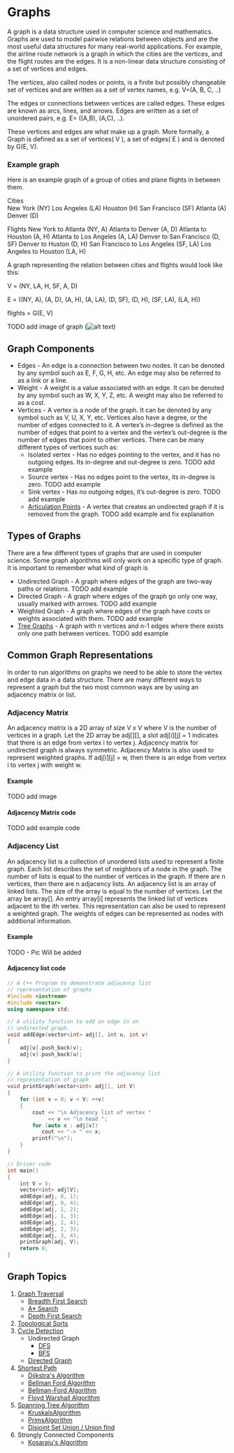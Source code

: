 # Graphs 
A graph is a data structure used in computer science and mathematics. Graphs are used to model pairwise relations between objects and are the most useful data structures for many real-world applications. For example, the airline route network is a graph in which the cities are the vertices, and the flight routes are the edges. It is a non-linear data structure consisting of a set of vertices and edges.

The vertices, also called nodes or points, is a finite but possibly changeable set of vertices and are written as a set of vertex names, e.g. V=(A, B, C, ..)

The edges or connections between vertices are called edges. These edges are known as arcs, lines, and arrows. Edges are written as a set of unordered pairs, e.g. E= ((A,B), (A,C), ..). 

These vertices and edges are what make up a graph. More formally, a Graph is defined as a set of vertices( V ), a set of edges( E ) and is denoted by G(E, V).

### Example graph
Here is an example graph of a group of cities and plane flights in between them.   

Cities       
New York (NY)
Los Angeles (LA)
Houston (H)
San Francisco (SF)
Atlanta (A)
Denver (D)

Flights
New York to Atlanta (NY, A)
Atlanta to Denver (A, D)
Atlanta to Houston (A, H)
Atlanta to Los Angeles (A, LA)
Denver to San Francisco (D, SF)
Denver to Huston (D, H)
San Francisco to Los Angeles (SF, LA)
Los Angeles to Houston (LA, H)

A graph representing the relation between cities and flights would look like this:

V = (NY, LA, H, SF, A, D)

E = ((NY, A), (A, D), (A, H), (A, LA), (D, SF), (D, H), (SF, LA), (LA, H))

flights = G(E, V)

TODO add image of graph
(![alt text](graph.png "Title"))




## Graph Components
- Edges - An edge is a connection between two nodes. It can be denoted by any symbol such as E, F, G, H, etc. An edge may also be referred to as a link or a line.
- Weight - A weight is a value associated with an edge. It can be denoted by any symbol such as W, X, Y, Z, etc. A weight may also be referred to as a cost.
- Vertices - A vertex is a node of the graph. It can be denoted by any symbol such as V, U, X, Y, etc. Vertices also have a degree, or the number of edges connected to it. A vertex’s in-degree is defined as the number of edges that point to a vertex and the vertex’s out-degree is the number of edges that point to other vertices. There can be many different types of vertices such as:
    - Isolated vertex - Has no edges pointing to the vertex, and it has no outgoing edges. Its in-degree and out-degree is zero.
    TODO add example
    - Source vertex - Has no edges point to the vertex, its in-degree is zero.
    TODO add example
    - Sink vertex - Has no outgoing edges, it’s out-degree is zero.
    TODO add example
    - [Articulation Points](Graphs/Articulation%20Points/readme.md) - A vertex that creates an undirected graph if it is removed from the graph.
    TODO add example and fix explanation 


## Types of Graphs
There are a few different types of graphs that are used in computer science. Some graph algorithms will only work on a specific type of graph.  It is important to remember what kind of graph is 
- Undirected Graph - A graph where edges of the graph are two-way paths or relations. 
TODO add example
- Directed Graph - A graph where edges of the graph go only one way, usually marked with arrows. 
TODO add example
- Weighted Graph - A graph where edges of the graph have costs or weights associated with them.
TODO add example
- [Tree Graphs](Graphs/Tree%20Based%20Algorithms/readme.md) - A graph with n vertices and n-1 edges where there exists only one path between vertices.
TODO add example

## Common Graph Representations
In order to run algorithms on graphs we need to be able to store the vertex and edge data in a data structure. There are many different ways to represent a graph but the two most common ways are by using an adjacency matrix or list. 

### Adjacency Matrix
An adjacency matrix is a 2D array of size V x V where V is the number of vertices in a graph. Let the 2D array be adj[][], a slot adj[i][j] = 1 indicates that there is an edge from vertex i to vertex j. Adjacency matrix for undirected graph is always symmetric. Adjacency Matrix is also used to represent weighted graphs. If adj[i][j] = w, then there is an edge from vertex i to vertex j with weight w.

#### Example
TODO add image

#### Adjacency Matrix code
TODO add example code 

### Adjacency List
An adjacency list is a collection of unordered lists used to represent a finite graph. Each list describes the set of neighbors of a node in the graph. The number of lists is equal to the number of vertices in the graph. If there are n vertices, then there are n adjacency lists. An adjacency list is an array of linked lists. The size of the array is equal to the number of vertices. Let the array be array[]. An entry array[i] represents the linked list of vertices adjacent to the ith vertex. This representation can also be used to represent a weighted graph. The weights of edges can be represented as nodes with additional information.

#### Example
TODO - Pic Will be added

#### Adjacency list code
```cpp
// A C++ Program to demonstrate adjacency list
// representation of graphs
#include <iostream>
#include <vector>
using namespace std;

// A utility function to add an edge in an
// undirected graph.
void addEdge(vector<int> adj[], int u, int v)
{
    adj[u].push_back(v);
    adj[v].push_back(u);
}

// A utility function to print the adjacency list
// representation of graph
void printGraph(vector<int> adj[], int V)
{
    for (int v = 0; v < V; ++v)
    {
        cout << "\n Adjacency list of vertex "
             << v << "\n head ";
        for (auto x : adj[v])
           cout << "-> " << x;
        printf("\n");
    }
}

// Driver code
int main()
{
    int V = 5;
    vector<int> adj[V];
    addEdge(adj, 0, 1);
    addEdge(adj, 0, 4);
    addEdge(adj, 1, 2);
    addEdge(adj, 1, 3);
    addEdge(adj, 1, 4);
    addEdge(adj, 2, 3);
    addEdge(adj, 3, 4);
    printGraph(adj, V);
    return 0;
}
```

## Graph Topics
1. [Graph Traversal](Traversal%20Algorithms/readme.md)
    - [Breadth First Search](Traversal%20Algorithms/BreadthFirstSearch/readme.md)
    - [A* Search](Traversal%20Algorithms/AstarSearch/readme.md)
    - [Depth First Search](Traversal%20Algorithms/DepthFirstSearch/readme.md)
2. [Topological Sorts](Topological%20Sort/readme.md)
3. [Cycle Detection](Cycle%20Detection/readme.md)
    - Undirected Graph
        - [DFS](Cycle%20Detection/Undirected%20Graph/DFS/readme.md)
        - [BFS](Cycle%20Detection/Undirected%20Graph/BFS/readme.md)
    - [Directed Graph](Cycle%20Detection/Directed%20Graph/readme.md)
4. [Shortest Path](Shortest%20Path/readme.md)
    - [Dijkstra's Algorithm](Traversal%20Algorithms/Dijkstra'sAlgorithm/readme.md)
    - [Bellman Ford Algorithm](Shortest%20Path/BellmanFordAlgorithm/readme.md)
    - [Bellman-Ford Algorithm](Bellman-Ford%20Algorithm/readme.md)
    - [Floyd Warshall Algorithm](Shortest%20Path/FloydWarshallAlgorithm/readme.md)
5. [Spanning Tree Algorithm](Spanning%20Tree%20Algorithm/readme.md)
    - [KruskalsAlgorithm](Spanning%20Tree%20Algorithm/KruskalsAlgorithm/readme.md)
    - [PrimsAlgorithm](Spanning%20Tree%20Algorithm/PrimsAlgorithm/readme.md)
    - [Disjoint Set Union / Union find](DSU/readme.md)
6. Strongly Connected Components
    - [Kosaraju's Algorithm](Kosaraju%20Algorithm/readme.md)